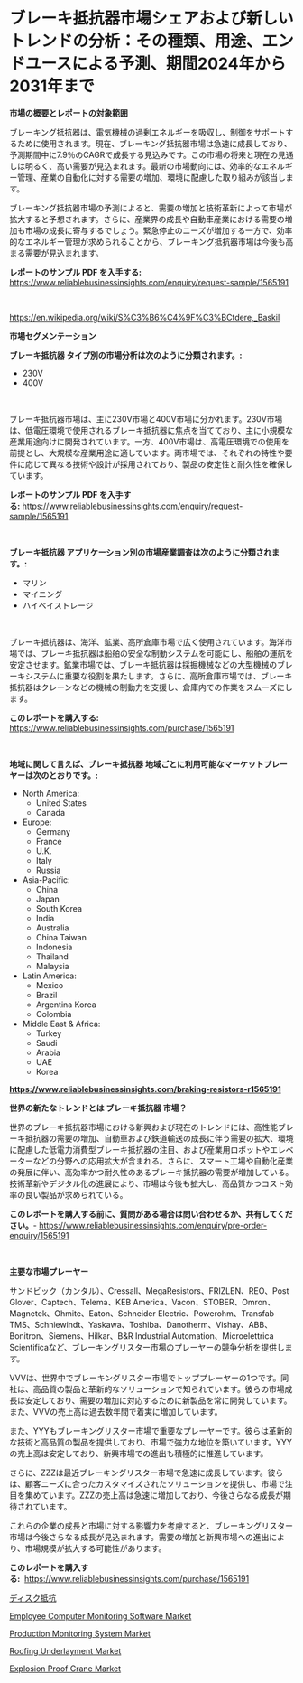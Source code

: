 <p><h1>ブレーキ抵抗器市場シェアおよび新しいトレンドの分析：その種類、用途、エンドユースによる予測、期間2024年から2031年まで</h1></p><p><strong>市場の概要とレポートの対象範囲</strong></p>
<p><p>ブレーキング抵抗器は、電気機械の過剰エネルギーを吸収し、制御をサポートするために使用されます。現在、ブレーキング抵抗器市場は急速に成長しており、予測期間中に7.9％のCAGRで成長する見込みです。この市場の将来と現在の見通しは明るく、高い需要が見込まれます。最新の市場動向には、効率的なエネルギー管理、産業の自動化に対する需要の増加、環境に配慮した取り組みが該当します。</p><p>ブレーキング抵抗器市場の予測によると、需要の増加と技術革新によって市場が拡大すると予想されます。さらに、産業界の成長や自動車産業における需要の増加も市場の成長に寄与するでしょう。緊急停止のニーズが増加する一方で、効率的なエネルギー管理が求められることから、ブレーキング抵抗器市場は今後も高まる需要が見込まれます。</p></p>
<p><strong>レポートのサンプル PDF を入手する:</strong> <a href="https://www.reliablebusinessinsights.com/enquiry/request-sample/1565191">https://www.reliablebusinessinsights.com/enquiry/request-sample/1565191</a></p>
<p>&nbsp;</p>
<p><a href="https://en.wikipedia.org/wiki/S%C3%B6%C4%9F%C3%BCtdere,_Baskil">https://en.wikipedia.org/wiki/S%C3%B6%C4%9F%C3%BCtdere,_Baskil</a></p>
<p><strong>市場セグメンテーション</strong></p>
<p><strong>ブレーキ抵抗器 タイプ別の市場分析は次のように分類されます。:</strong></p>
<p><ul><li>230V</li><li>400V</li></ul></p>
<p>&nbsp;</p>
<p><p>ブレーキ抵抗器市場は、主に230V市場と400V市場に分かれます。230V市場は、低電圧環境で使用されるブレーキ抵抗器に焦点を当てており、主に小規模な産業用途向けに開発されています。一方、400V市場は、高電圧環境での使用を前提とし、大規模な産業用途に適しています。両市場では、それぞれの特性や要件に応じて異なる技術や設計が採用されており、製品の安定性と耐久性を確保しています。</p></p>
<p><strong>レポートのサンプル PDF を入手する:</strong>&nbsp;<a href="https://www.reliablebusinessinsights.com/enquiry/request-sample/1565191">https://www.reliablebusinessinsights.com/enquiry/request-sample/1565191</a></p>
<p>&nbsp;</p>
<p><strong> ブレーキ抵抗器 アプリケーション別の市場産業調査は次のように分類されます。:</strong></p>
<p><ul><li>マリン</li><li>マイニング</li><li>ハイベイストレージ</li></ul></p>
<p>&nbsp;</p>
<p><p>ブレーキ抵抗器は、海洋、鉱業、高所倉庫市場で広く使用されています。海洋市場では、ブレーキ抵抗器は船舶の安全な制動システムを可能にし、船舶の運航を安定させます。鉱業市場では、ブレーキ抵抗器は採掘機械などの大型機械のブレーキシステムに重要な役割を果たします。さらに、高所倉庫市場では、ブレーキ抵抗器はクレーンなどの機械の制動力を支援し、倉庫内での作業をスムーズにします。</p></p>
<p><strong>このレポートを購入する:</strong>&nbsp; <a href="https://www.reliablebusinessinsights.com/purchase/1565191">https://www.reliablebusinessinsights.com/purchase/1565191</a></p>
<p>&nbsp;</p>
<p><strong>地域に関して言えば、ブレーキ抵抗器 地域ごとに利用可能なマーケットプレーヤーは次のとおりです。:</strong></p>
<p><ul>
    <li>
        North America:
        <ul>
            <li>United States</li>
            <li>Canada</li>
        </ul>
    </li>
    <li>
        Europe:
        <ul>
            <li>Germany</li>
            <li>France</li>
            <li>U.K.</li>
            <li>Italy</li>
            <li>Russia</li>
        </ul>
    </li>
    <li>
        Asia-Pacific:
        <ul>
            <li>China</li>
            <li>Japan</li>
            <li>South Korea</li>
            <li>India</li>
            <li>Australia</li>
            <li>China Taiwan</li>
            <li>Indonesia</li>
            <li>Thailand</li>
            <li>Malaysia</li>
        </ul>
    </li>
    <li>
        Latin America:
        <ul>
            <li>Mexico</li>
            <li>Brazil</li>
            <li>Argentina Korea</li>
            <li>Colombia</li>
        </ul>
    </li>
    <li>
        Middle East & Africa:
        <ul>
            <li>Turkey</li>
            <li>Saudi</li>
            <li>Arabia</li>
            <li>UAE</li>
            <li>Korea</li>
        </ul>
    </li>
    </ul></p>
<p><strong><a href="https://www.reliablebusinessinsights.com/braking-resistors-r1565191">https://www.reliablebusinessinsights.com/braking-resistors-r1565191</a></strong>&nbsp;</p>
<p><strong>世界の新たなトレンドとは ブレーキ抵抗器 市場？</strong></p>
<p><p>世界のブレーキ抵抗器市場における新興および現在のトレンドには、高性能ブレーキ抵抗器の需要の増加、自動車および鉄道輸送の成長に伴う需要の拡大、環境に配慮した低電力消費型ブレーキ抵抗器の注目、および産業用ロボットやエレベーターなどの分野への応用拡大が含まれる。さらに、スマート工場や自動化産業の発展に伴い、高効率かつ耐久性のあるブレーキ抵抗器の需要が増加している。技術革新やデジタル化の進展により、市場は今後も拡大し、高品質かつコスト効率の良い製品が求められている。</p></p>
<p><strong>このレポートを購入する前に、質問がある場合は問い合わせるか、共有してください。</strong>- <a href="https://www.reliablebusinessinsights.com/enquiry/pre-order-enquiry/1565191">https://www.reliablebusinessinsights.com/enquiry/pre-order-enquiry/1565191</a></p>
<p>&nbsp;</p>
<p><strong>主要な市場プレーヤー</strong></p>
<p><p>サンドビック（カンタル）、Cressall、MegaResistors、FRIZLEN、REO、Post Glover、Captech、Telema、KEB America、Vacon、STOBER、Omron、Magnetek、Ohmite、Eaton、Schneider Electric、Powerohm、Transfab TMS、Schniewindt、Yaskawa、Toshiba、Danotherm、Vishay、ABB、Bonitron、Siemens、Hilkar、B&R Industrial Automation、Microelettrica Scientificaなど、ブレーキングリスター市場のプレーヤーの競争分析を提供します。</p><p>VVVは、世界中でブレーキングリスター市場でトッププレーヤーの1つです。同社は、高品質の製品と革新的なソリューションで知られています。彼らの市場成長は安定しており、需要の増加に対応するために新製品を常に開発しています。また、VVVの売上高は過去数年間で着実に増加しています。</p><p>また、YYYもブレーキングリスター市場で重要なプレーヤーです。彼らは革新的な技術と高品質の製品を提供しており、市場で強力な地位を築いています。YYYの売上高は安定しており、新興市場での進出も積極的に推進しています。</p><p>さらに、ZZZは最近ブレーキングリスター市場で急速に成長しています。彼らは、顧客ニーズに合ったカスタマイズされたソリューションを提供し、市場で注目を集めています。ZZZの売上高は急速に増加しており、今後さらなる成長が期待されています。</p><p>これらの企業の成長と市場に対する影響力を考慮すると、ブレーキングリスター市場は今後さらなる成長が見込まれます。需要の増加と新興市場への進出により、市場規模が拡大する可能性があります。</p></p>
<p><strong>このレポートを購入する:</strong>&nbsp;&nbsp;<a href="https://www.reliablebusinessinsights.com/purchase/1565191">https://www.reliablebusinessinsights.com/purchase/1565191</a></p>
<p><p><a href="https://github.com/lababdou/Market-Research-Report-List-4/blob/main/62905725340.md">ディスク抵抗</a></p><p><a href="https://issuu.com/reportprime-2/docs/employee-computer-monitoring-software-market-size-">Employee Computer Monitoring Software Market</a></p><p><a href="https://www.linkedin.com/pulse/production-monitoring-system-market-size-segmentation-trends-yjxze">Production Monitoring System Market</a></p><p><a href="https://github.com/prosalinda88/Market-Research-Report-List-5/blob/main/roofing-underlayment-market.md">Roofing Underlayment Market</a></p><p><a href="https://www.linkedin.com/pulse/explosion-proof-crane-market-trends-analysis-opportunities-dzsme?trackingId=vaTToeX1idjZ0SGZ0%2FU3Dw%3D%3D">Explosion Proof Crane Market</a></p></p>